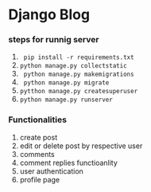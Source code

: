 # Django Blog
<!-- ![](https:/screenshots/home]) -->
### steps for runnig server
1. ``` pip install -r requirements.txt```
2. ``` python manage.py collectstatic ```
3. ``` python manage.py makemigrations```
4. ``` python manage.py migrate```
5. ```pytthon manage.py createsuperuser```
6. ```python manage.py runserver```


### Functionalities
1. create post
2. edit or delete post by respective user
3. comments
4. comment replies functioanlity
5. user authentication
6. profile page
